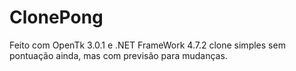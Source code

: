 # ClonePong
Feito com OpenTk 3.0.1 e .NET FrameWork 4.7.2
clone simples sem pontuação ainda, mas com previsão para mudanças.
